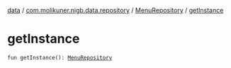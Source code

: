[data](../../index.md) / [com.molikuner.nigb.data.repository](../index.md) / [MenuRepository](index.md) / [getInstance](./get-instance.md)

# getInstance

`fun getInstance(): `[`MenuRepository`](index.md)